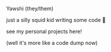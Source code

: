 Yawshi (they/them) 

just a silly squid kid writing some code 🦑

see my personal projects here!

(well it's more like a code dump now)

<!---
Yawshi/Yawshi is a ✨ special ✨ repository because its `README.md` (this file) appears on your GitHub profile.
You can click the Preview link to take a look at your changes.
--->
